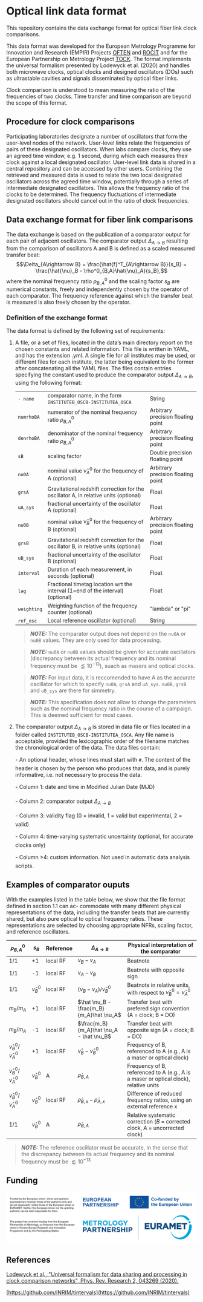 # Optical link data format
This repository contains the data exchange format for optical fiber link clock comparisons.

This data format was developed for the European Metrology Programme for Innovation and Research (EMPIR) Projects [OFTEN](https://www.euramet.org/research-innovation/search-research-projects/details/?tx_eurametctcp_project[project]=1409) and [ROCIT](http://empir.npl.co.uk/rocit/) and for the European Partnership on Metrology Project [TOCK](https://www.ptb.de/epm2022/tock/home). The format implements the universal formalism presented by Lodewyck et al. (2020) and handles both microwave clocks, optical clocks and designed oscillators (DOs) such as ultrastable cavities and signals disseminated by optical fiber links.

Clock comparison is understood to mean measuring the ratio of the frequencies of two clocks. Time transfer and time comparison are beyond the scope of this format.


## Procedure for clock comparisons
Participating laboratories designate a number of oscillators that form the user-level nodes of the network.
User-level links relate the frequencies of pairs of these designated oscillators.
When labs compare clocks, they use an agreed time window, e.g. 1 second, during which each measures their clock against a local designated oscillator. User-level link data is shared in a central repository and can be accessed by other users. Combining the retrieved and measured data is used to relate the two local designated oscillators across the agreed time window, potentially through a series of intermediate designated oscillators.
This allows the frequency ratio of the clocks to be determined.
The frequency fluctuations of intermediate designated oscillators should cancel out in the ratio of clock frequencies.


## Data exchange format for fiber link comparisons

The data exchange is based on the publication of a comparator output for each pair of adjacent oscillators.
The comparator output $\Delta_{A\rightarrow B}$ resulting from the comparison of oscillators A and B is defined as a scaled
measured transfer beat:
$$\Delta_{A\rightarrow B} = \frac{\hat{f}^T_{A\rightarrow B}}{s_B} = \frac{\hat{\nu}_B - \rho^0_{B,A}\hat{\nu}_A}{s_B},$$
where the nominal frequency ratio $\rho^0_{B,A}$ and the scaling factor $s_B$ are numerical constants, freely and independently chosen by the operator of each comparator. The frequency reference against which the transfer beat is measured is also freely chosen by the operator.

### Definition of the exchange format
The data format is defined by the following set of requirements:

1. A file, or a set of files, located in the data’s main directory report on the chosen constants and related information. This file is written in YAML, and has the extension .yml. A single file for all institutes may be used, or different files  for each institute, the latter being equivalent to the former after concatenating all the YAML files. The files contain entries specifying the constant used to produce the comparator output $\Delta_{A\rightarrow B}$, using the following format:

	| | | |
	|---|---|---|
	|`- name`| comparator name, in the form `INSTITUTEB_OSCB-INSTITUTEA_OSCA` | String |
	|`numrhoBA`| numerator of the nominal frequency ratio $\rho^0_{B,A}$ | Arbitrary precision floating point |
	|`denrhoBA`| denominator of the nominal frequency ratio $\rho^0_{B,A}$ | Arbitrary precision floating point |
	|`sB` |  scaling factor | Double precision floating point |
	|`nu0A` | nominal value $\hat{\nu}^0_A$ for the frequency of A (optional) | Arbitrary precision floating point |
	|`grsA` | Gravitational redshift correction for the oscillator A, in relative units  (optional)| Float  |
	|`uA_sys`| fractional uncertainty of the oscillator A (optional) | Float |
	|`nu0B` | nominal value $\hat{\nu}^0_B$ for the frequency of B (optional) | Arbitrary precision floating point |
	|`grsB` | Gravitational redshift correction for the oscillator B, in relative units  (optional)| Float  |
	|`uB_sys`| fractional uncertainty of the oscillator B (optional) | Float |
	|`interval`|  Duration of each measurement, in seconds (optional) | Float |
	|`lag`| Fractional timetag location wrt the interval (1=end of the interval) (optional) | Float |
	|`weighting`| Weighting function of the frequency counter (optional) | "lambda" or "pi" |
	|`ref_osc`| Local reference oscillator (optional) | String |
	

	> **_NOTE:_**  The comparator output does not depend on the `nu0A` or `nu0B` values. They are only used for data processing.

	> **_NOTE:_** `nu0A` or `nu0B` values should be given for accurate oscillators (discrepancy between its actual frequency and its nominal frequency must be $\lessapprox 10^{-13}$), suach as masers and optical clocks.

	> **_NOTE:_**  For input data, it is reccomended to have A as the accurate oscillator for which to specify `nu0A`, `grsA` and `uA_sys`. `nu0B`, `grsB` and `uB_sys` are there for simmetry.

	> **_NOTE:_**  This specification does not allow to change the parameters such as the nominal frequency ratio in the course of a campaign. This is deemed sufficient for most cases. 

2. The comparator output $\Delta_{A\rightarrow B}$ is stored in data file or files located in a folder called `INSTITUTEB_OSCB-INSTITUTEA_OSCA`. Any file name is acceptable, provided the lexicographic order of the filename matches the chronological order of the data. The data files contain:

	- An optional header, whose lines must start with `#`. The content of the header is chosen by the person who produces 	that data, and is purely informative, i.e. not necessary to process the data.

	- Column 1: date and time in Modified Julian Date (MJD)

	- Column 2: comparator output $\Delta_{A\rightarrow B}$

	- Column 3: validity flag (0 = invalid, 1 = valid but experimental, 2 = valid)
	
	- Column 4: time-varying systematic uncertainty (optional, for accurate clocks only)

	- Column >4: custom information. Not used in automatic data analysis scripts.
	
	


## Examples of comparator ouputs

With the examples listed in the table below, we show that the file format defined in section 1.1 can ac-
commodate with many different physical representations of the data, including the transfer beats that are
currently shared, but also pure optical to optical frequency ratios. These representations are selected by
choosing appropriate NFRs, scaling factor, and reference oscillators.


| $\rho^0_{B,A}$                | $s_B$           | Reference | $\Delta_{A\rightarrow B}$                 | Physical interpretation of the comparator                                             |
|-------------------------------|-----------------|-----------|-------------------------------------------|---------------------------------------------------------------------------------------|
| $1/1$                         | +1              | local RF  | $\nu_B - \nu_A$                           | Beatnote                                                                              |
| $1/1$                         | -1              | local RF  | $\nu_A - \nu_B$                           | Beatnote with opposite sign                                                           |
| $1/1$                         | $\hat{\nu}^0_B$ | local RF  | $(\nu_B - \nu_A)/\hat{\nu}^0_B$           | Beatnote in relative units, with respect to  $\hat{\nu}^0_B=\hat{\nu}^0_A$            |
| $m_B/m_A$                     | +1              | local RF  | $\hat \nu_B - \frac{m_B}{m_A}\hat \nu_A$  | Transfer beat with prefered sign convention (A = clock; B = DO)                       |
| $m_B/m_A$                     | -1              | local RF  | $\frac{m_B}{m_A}\hat \nu_A - \hat \nu_B$  | Transfer beat with opposite sign (A = clock; B = DO)                                  |
| $\hat{\nu}^0_B/\hat{\nu}^0_A$ | +1              | local RF  | $\hat \nu_B - \hat{\nu}^0_B$              | Frequency of B, referenced to A (e.g., A is a maser or optical clock)                 |
| $\hat{\nu}^0_B/\hat{\nu}^0_A$ | $\hat{\nu}^0_B$ | A         | $\tilde{\rho}_{B,A}$                      | Frequency of B, referenced to A (e.g., A is a maser or optical clock), relative units |
| $\hat{\nu}^0_B/\hat{\nu}^0_A$ | $\hat{\nu}^0_B$ | local RF  | $\tilde{\rho}_{B,x} - \tilde{\rho}_{A,x}$ | Difference of reduced frequency ratios, using an external reference x                 |
| $1/1$                         | $\hat{\nu}^0_B$ | A         | $\tilde{\rho}_{B,A}$                      | Relative systematic correction ($B$ = corrected clock, $A$ = uncorrected clock)       |

> **_NOTE:_** The reference oscillator must be accurate, in the sense that the discrepancy between its actual frequency and its nominal frequency must be $\lessapprox 10^{-13}$

## Funding
![badge](./Acknowledgement%20badge.png)

## References
[Lodewyck et al.,  "Universal formalism for data sharing and processing in clock comparison networks", Phys. Rev. Research  2, 043269 (2020).](https://link.aps.org/doi/10.1103/PhysRevResearch.2.043269)

[https://github.com/INRIM/tintervals](https://github.com/INRIM/tintervals)